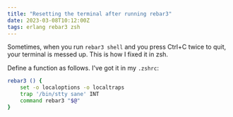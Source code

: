 ```yaml
---
title: "Resetting the terminal after running rebar3"
date: 2023-03-08T10:12:00Z
tags: erlang rebar3 zsh
---
```


Sometimes, when you run `rebar3 shell` and you press Ctrl+C twice to quit, your terminal is messed up. This is how I
fixed it in zsh.

Define a function as follows. I've got it in my `.zshrc`:

```sh
rebar3 () {
	set -o localoptions -o localtraps
	trap '/bin/stty sane' INT
	command rebar3 "$@"
}
```
